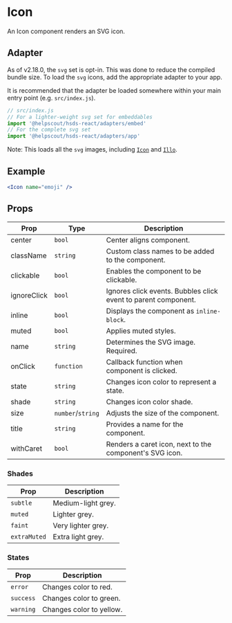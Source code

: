 # Icon

An Icon component renders an SVG icon.

## Adapter

As of v2.18.0, the `svg` set is opt-in. This was done to reduce the compiled bundle size. To load the `svg` icons, add the appropriate adapter to your app.

It is recommended that the adapter be loaded somewhere within your main entry point (e.g. `src/index.js`).

```js
// src/index.js
// For a lighter-weight svg set for embeddables
import '@helpscout/hsds-react/adapters/embed'
// For the complete svg set
import '@helpscout/hsds-react/adapters/app'
```

Note: This loads all the `svg` images, including [`Icon`](../../components/Icon) and [`Illo`](../../components/Illo).

## Example

```jsx
<Icon name="emoji" />
```

## Props

| Prop        | Type              | Description                                                    |
| ----------- | ----------------- | -------------------------------------------------------------- |
| center      | `bool`            | Center aligns component.                                       |
| className   | `string`          | Custom class names to be added to the component.               |
| clickable   | `bool`            | Enables the component to be clickable.                         |
| ignoreClick | `bool`            | Ignores click events. Bubbles click event to parent component. |
| inline      | `bool`            | Displays the component as `inline-block`.                      |
| muted       | `bool`            | Applies muted styles.                                          |
| name        | `string`          | Determines the SVG image. Required.                            |
| onClick     | `function`        | Callback function when component is clicked.                   |
| state       | `string`          | Changes icon color to represent a state.                       |
| shade       | `string`          | Changes icon color shade.                                      |
| size        | `number`/`string` | Adjusts the size of the component.                             |
| title       | `string`          | Provides a name for the component.                             |
| withCaret   | `bool`            | Renders a caret icon, next to the component's SVG icon.        |

### Shades

| Prop         | Description        |
| ------------ | ------------------ |
| `subtle`     | Medium-light grey. |
| `muted`      | Lighter grey.      |
| `faint`      | Very lighter grey. |
| `extraMuted` | Extra light grey.  |

### States

| Prop      | Description              |
| --------- | ------------------------ |
| `error`   | Changes color to red.    |
| `success` | Changes color to green.  |
| `warning` | Changes color to yellow. |
